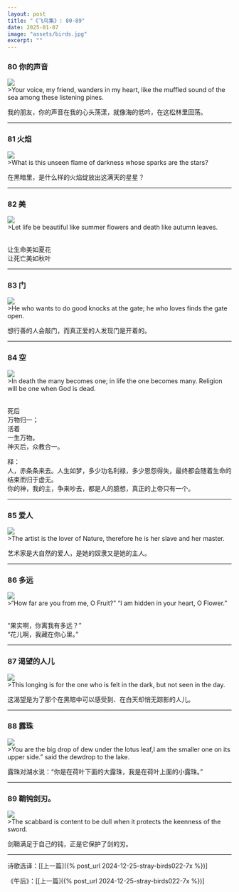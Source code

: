 ```yaml
---
layout: post
title: "《飞鸟集》: 80-89"
date: 2025-01-07
image: "assets/birds.jpg"
excerpt: ""
---
```




### 80 你的声音
<img src="/assets/pine-woods.jpg"/>
<br>
>Your voice, my friend, wanders in my heart, like the muffled sound of the sea among these listening pines.

我的朋友，你的声音在我的心头荡漾，就像海的低吟，在这松林里回荡。

---

### 81 火焰
<img src="/assets/star-fire.jpg"/>
<br>
>What is this unseen flame of darkness whose sparks are the stars?

在黑暗里，是什么样的火焰绽放出这满天的星星？

----

### 82 美
<img src="/assets/summer-fall.jpg"/>
<br>
>Let life be beautiful like summer flowers and death like autumn leaves.

<br>让生命美如夏花
<br>让死亡美如秋叶


----

### 83 门
<img src="/assets/gate.jpg"/>
<br>
>He who wants to do good knocks at the gate; he who loves finds the gate open.

想行善的人会敲门，而真正爱的人发现门是开着的。


----

### 84 空
<img src="/assets/one.jpg"/>
<br>
>In death the many becomes one; in life the one becomes many. Religion will be one when God is dead.

<br>死后
<br>万物归一；
<br>活着
<br>一生万物。
<br>神灭后，众教合一。


释：
<br>人，赤条条来去。人生如梦，多少功名利禄，多少恩怨得失，最终都会随着生命的结束而归于虚无。
<br>你的神，我的主，争来吵去，都是人的臆想，真正的上帝只有一个。

----

### 85 爱人
<img src="/assets/nature-lover.jpg"/>
<br>
>The artist is the lover of Nature, therefore he is her slave and her master.

艺术家是大自然的爱人，是她的奴隶又是她的主人。

----

### 86 多远
<img src="/assets/flower-fruit.jpg"/>
<br>
>“How far are you from me, O Fruit?” “I am hidden in your heart, O Flower.”

<br>“果实啊，你离我有多远？”
<br>“花儿啊，我藏在你心里。”

----

### 87 渴望的人儿
<img src="/assets/longing.jpg"/>
<br>
>This longing is for the one who is felt in the dark, but not seen in the day.

这渴望是为了那个在黑暗中可以感受到、在白天却悄无踪影的人儿。

----

### 88 露珠
<img src="/assets/dew.jpg"/>
<br>
>You are the big drop of dew under the lotus leaf,I am the smaller one on its upper side.” said the dewdrop to the lake.

露珠对湖水说：“你是在荷叶下面的大露珠，我是在荷叶上面的小露珠。”

----

### 89 鞘钝剑刃。
<img src="/assets/scabbard.jpg"/>
<br>
>The scabbard is content to be dull when it protects the keenness of the sword.

剑鞘满足于自己的钝，正是它保护了剑的刃。

----

诗歌选译：\[[上一篇]({% post_url 2024-12-25-stray-birds022-7x %})\] 

《午后》：\[[上一篇]({% post_url 2024-12-25-stray-birds022-7x %})\] 
